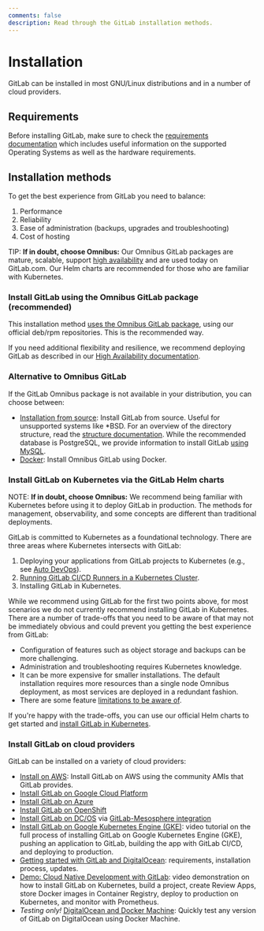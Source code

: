 ```yaml
---
comments: false
description: Read through the GitLab installation methods.
---
```


# Installation

GitLab can be installed in most GNU/Linux distributions and in a number
of cloud providers.

## Requirements

Before installing GitLab, make sure to check the [requirements documentation](requirements.md)
which includes useful information on the supported Operating Systems as well as
the hardware requirements.

## Installation methods

To get the best experience from GitLab you need to balance:

1. Performance
1. Reliability
1. Ease of administration (backups, upgrades and troubleshooting)
1. Cost of hosting

TIP: **If in doubt, choose Omnibus:**
Our Omnibus GitLab packages are mature, scalable, support
[high availability](../administration/high_availability/README.md) and are used
today on GitLab.com. Our Helm charts are recommended for those who are familiar
with Kubernetes.

### Install GitLab using the Omnibus GitLab package (recommended)

This installation method [uses the Omnibus GitLab package](https://about.gitlab.com/install/),
using our official deb/rpm repositories. This is the recommended way.

If you need additional flexibility and resilience, we recommend deploying
GitLab as described in our [High Availability documentation](../administration/high_availability/README.md).

### Alternative to Omnibus GitLab

If the GitLab Omnibus package is not available in your distribution, you can
choose between:

- [Installation from source](installation.md): Install GitLab from source.
  Useful for unsupported systems like *BSD. For an overview of the directory
  structure, read the [structure documentation](structure.md).
  While the recommended database is PostgreSQL, we provide information to install
  GitLab [using MySQL](database_mysql.md).
- [Docker](docker.md): Install Omnibus GitLab using Docker.

### Install GitLab on Kubernetes via the GitLab Helm charts

NOTE: **If in doubt, choose Omnibus:**
We recommend being familiar with Kubernetes before using it to deploy GitLab in
production. The methods for management, observability, and some concepts are
different than traditional deployments.

GitLab is committed to Kubernetes as a foundational technology. There are three
areas where Kubernetes intersects with GitLab:

1. Deploying your applications from GitLab projects to Kubernetes (e.g., see [Auto DevOps](../topics/autodevops/index.md)).
1. [Running GitLab CI/CD Runners in a Kubernetes Cluster](https://docs.gitlab.com/runner/install/kubernetes.html).
1. Installing GitLab in Kubernetes.

While we recommend using GitLab for the first two points above, for most scenarios
we do not currently recommend installing GitLab in Kubernetes. There are a number
of trade-offs that you need to be aware of that may not be immediately obvious
and could prevent you getting the best experience from GitLab:

- Configuration of features such as object storage and backups can be more challenging.
- Administration and troubleshooting requires Kubernetes knowledge.
- It can be more expensive for smaller installations. The default installation
  requires more resources than a single node Omnibus deployment, as most services
  are deployed in a redundant fashion.
- There are some feature [limitations to be aware of](kubernetes/gitlab_chart.md#limitations).

If you're happy with the trade-offs, you can use our official Helm charts to get
started and [install GitLab in Kubernetes](kubernetes/index.md).

### Install GitLab on cloud providers

GitLab can be installed on a variety of cloud providers:

- [Install on AWS](aws/index.md): Install GitLab on AWS using the community AMIs that GitLab provides.
- [Install GitLab on Google Cloud Platform](google_cloud_platform/index.md)
- [Install GitLab on Azure](azure/index.md)
- [Install GitLab on OpenShift](openshift_and_gitlab/index.md)
- [Install GitLab on DC/OS](https://mesosphere.com/blog/gitlab-dcos/) via [GitLab-Mesosphere integration](https://about.gitlab.com/2016/09/16/announcing-gitlab-and-mesosphere/)
- [Install GitLab on Google Kubernetes Engine (GKE)](https://about.gitlab.com/2017/01/23/video-tutorial-idea-to-production-on-google-container-engine-gke/): video tutorial on
the full process of installing GitLab on Google Kubernetes Engine (GKE), pushing an application to GitLab, building the app with GitLab CI/CD, and deploying to production.
- [Getting started with GitLab and DigitalOcean](https://about.gitlab.com/2016/04/27/getting-started-with-gitlab-and-digitalocean/): requirements, installation process, updates.
- [Demo: Cloud Native Development with GitLab](https://about.gitlab.com/2017/04/18/cloud-native-demo/): video demonstration on how to install GitLab on Kubernetes, build a project, create Review Apps, store Docker images in Container Registry, deploy to production on Kubernetes, and monitor with Prometheus.
- _Testing only!_ [DigitalOcean and Docker Machine](digitaloceandocker.md):
  Quickly test any version of GitLab on DigitalOcean using Docker Machine.

